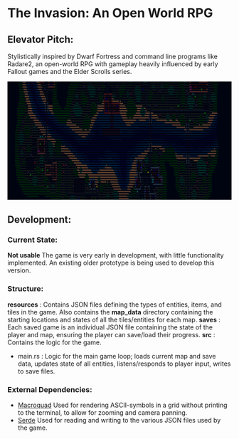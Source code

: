 # The Invasion: An Open World RPG

## Elevator Pitch:
  Stylistically inspired by Dwarf Fortress and command line programs like Radare2,
an open-world RPG with gameplay heavily influenced by early Fallout games and the Elder Scrolls series.

![screenshot from prototype](screenshot_prototype.png)

## Development:
### Current State:
  **Not usable**
  The game is very early in development, with little functionality implemented.
  An existing older prototype is being used to develop this version.

### Structure:
**resources**
  : Contains JSON files defining the types of entities, items, and tiles in the game.
    Also contains the **map_data** directory containing the starting locations and states
    of all the tiles/entities for each map.
**saves**
  : Each saved game is an individual JSON file containing the state of the player and map,
    ensuring the player can save/load their progress.
**src**
  : Contains the logic for the game.
  - main.rs
      : Logic for the main game loop; loads current map and save data, updates state of all entities,
        listens/responds to player input, writes to save files.

### External Dependencies:
- [Macroquad](https://macroquad.rs/)
    Used for rendering ASCII-symbols in a grid without printing to the terminal, to allow for zooming and camera panning.
- [Serde](https://serde.rs/)
    Used for reading and writing to the various JSON files used by the game.
